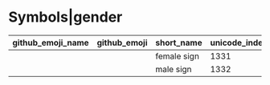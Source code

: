 # Symbols|gender

|github_emoji_name|github_emoji|short_name|unicode_index|
|---|---|---|---|
|||female sign|1331|
|||male sign|1332|
